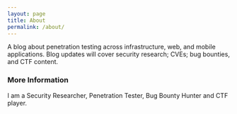 ```yaml
---
layout: page
title: About
permalink: /about/
---
```


A blog about penetration testing across infrastructure, web, and mobile applications. Blog updates will cover security research; CVEs; bug bounties, and CTF content.

### More Information 

I am a Security Researcher, Penetration Tester, Bug Bounty Hunter and CTF player.
